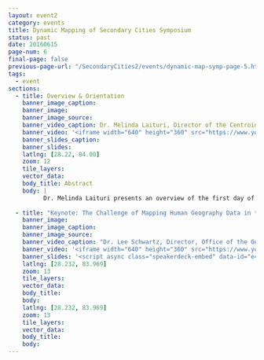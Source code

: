 ```yaml
---
layout: event2
category: events
title: Dynamic Mapping of Secondary Cities Symposium
status: past
date: 20160615
page-num: 6
final-page: false
previous-page-url: "/SecondaryCities2/events/dynamic-map-symp-page-5.html"
tags:
  - event
sections: 
  - title: Overview & Orientation
    banner_image_caption: 
    banner_image: 
    banner_image_source: 
    banner_video_caption: Dr. Melinda Laituri, Director of the Centroid, Colorado State University
    banner_video: '<iframe width="640" height="360" src="https://www.youtube.com/embed/obYV2FwGhtk" frameborder="0" allowfullscreen></iframe>'
    banner_slides_caption: 
    banner_slides: 
    latlng: [28.22, 84.00]
    zoom: 12
    tile_layers:
    vector_data:
    body_title: Abstract
    body: |
          Dr. Melinda Laituri presents an overview of the first day of the Dynamic Mapping Symposium which presented a number of open source and proprietary mapping tools and technologies for Secondary Cities. She then presents the Secondary City project, partners, and activities in three cities - Cuzco, Kharkiv and Pokhara.
  
  - title: "Keynote: The Challenge of Mapping Human Geography Data in the Urban Milieu"
    banner_image: 
    banner_image_caption: 
    banner_image_source:
    banner_video_caption: "Dr. Lee Schwartz, Director, Office of the Geographer, U.S. Department of State"
    banner_video: '<iframe width="640" height="360" src="https://www.youtube.com/embed/j21anT1rHps" frameborder="0" allowfullscreen></iframe>'
    banner_slides: '<script async class="speakerdeck-embed" data-id="e4aaa4f9fb2041388bbc5981c9a3f63b" data-ratio="1.33333333333333" src="//speakerdeck.com/assets/embed.js"></script>'
    latlng: [28.232, 83.969]
    zoom: 13
    tile_layers:
    vector_data:
    body_title: 
    body:
    latlng: [28.232, 83.969]
    zoom: 13
    tile_layers:
    vector_data:
    body_title: 
    body:
---
```

